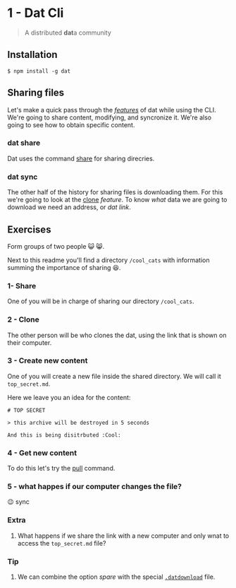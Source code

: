 # 1 - Dat Cli
> A distributed **dat**a community

## Installation

```
$ npm install -g dat
```

## Sharing files

Let's make a quick pass through the [_features_](dat) of dat while using the CLI. We're going to share content, modifying, and syncronize it. We're also going to see
how to obtain specific content.

### dat share

Dat uses the command [share](dat#sharing-data) for sharing direcries.

### dat sync

The other half of the history for sharing files is downloading them. For this
we're going to look at the [clone](dat#downloading-data) _feature_. To know *what* data we are going to download we need an address, or _dat link_.

## Exercises

Form groups of two people :smiley_cat: :smile_cat:.

Next to this readme you'll find a directory `/cool_cats` with information
summing the importance of sharing :laughing:.

### 1- Share

One of you will be in charge of sharing our directory `/cool_cats`.

### 2 - Clone

The other person will be who clones the dat, using the link that is shown on
their computer.

### 3 - Create new content

One of you will create a new file inside the shared directory. We will call it
`top_secret.md`.

Here we leave you an idea for the content:

```
# TOP SECRET

> this archive will be destroyed in 5 seconds

And this is being disitrbuted :Cool:
```

### 4 - Get new content

To do this let's try the [pull](dat#updating-downloaded-archives) command.

### 5 - what happes if our computer changes the file?

:wink: sync

### Extra

1. What happens if we share the link with a new computer and only wnat to
   access the `top_secret.md` file?

### Tip

1. We can combine the option _spare_ with the special [`.datdownload`](dat#selecting-files) file.

